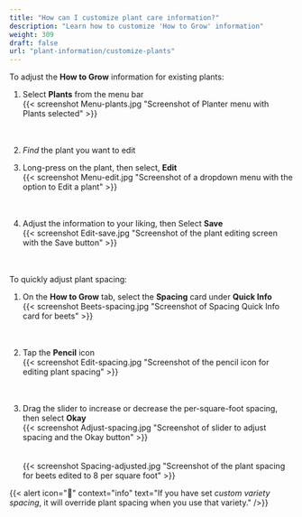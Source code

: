 ```yaml
---
title: "How can I customize plant care information?"
description: "Learn how to customize 'How to Grow' information"
weight: 309
draft: false
url: "plant-information/customize-plants"
---
```


To adjust the **How to Grow** information for existing plants:

1. Select **Plants** from the menu bar<br />
{{< screenshot Menu-plants.jpg "Screenshot of Planter menu with Plants selected" >}}<br /><br /><br />

2. *Find* the plant you want to edit

3. Long-press on the plant, then select, **Edit**<br />
{{< screenshot Menu-edit.jpg "Screenshot of a dropdown menu with the option to Edit a plant" >}}<br /><br /><br />

4. Adjust the information to your liking, then Select **Save**<br />
{{< screenshot Edit-save.jpg "Screenshot of the plant editing screen with the Save button" >}}<br /><br /><br />


To quickly adjust plant spacing:
1. On the **How to Grow** tab, select the **Spacing** card under **Quick Info**<br />
{{< screenshot Beets-spacing.jpg "Screenshot of Spacing Quick Info card for beets" >}}<br /><br /><br />

2. Tap the **Pencil** icon<br />
{{< screenshot Edit-spacing.jpg "Screenshot of the pencil icon for editing plant spacing" >}}<br /><br /><br />

3. Drag the slider to increase or decrease the per-square-foot spacing, then select **Okay**<br />
{{< screenshot Adjust-spacing.jpg "Screenshot of slider to adjust spacing and the Okay button" >}}<br /><br /><br />
{{< screenshot Spacing-adjusted.jpg "Screenshot of the plant spacing for beets edited to 8 per square foot" >}}

{{< alert icon="🍅" context="info" text="If you have set *custom variety spacing*, it will override plant spacing when you use that variety." />}}
